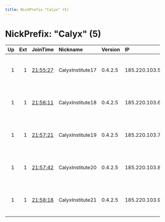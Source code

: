 ```yaml
---
title: NickPrefix "Calyx" (5)
---
```


# NickPrefix: "Calyx" (5)

|   Up |   Ext | JoinTime                                                                                            | Nickname         | Version   | IP            | AS                  | CC   |   ORp |   Dirp | OS    | Contact                                |   eFamMembers |
|-----:|------:|:----------------------------------------------------------------------------------------------------|:-----------------|:----------|:--------------|:--------------------|:-----|------:|-------:|:------|:---------------------------------------|--------------:|
|    1 |     1 | [21:55:27](https://metrics.torproject.org/rs.html#details/81EDFBC8F6F5C7CF0ADD5F8E08BC8FABA04089C6) | CalyxInstitute17 | 0.4.2.5   | 185.220.103.5 | The Calyx Institute | de   |   443 |     80 | Linux | Nicholas Merrill &lt;nick AT calyx dot |            20 |
|    1 |     1 | [21:56:11](https://metrics.torproject.org/rs.html#details/EDEDB8797873D340328B5FEDBD7744A7D1DF151F) | CalyxInstitute18 | 0.4.2.5   | 185.220.103.6 | The Calyx Institute | de   |   443 |     80 | Linux | Nicholas Merrill &lt;nick AT calyx dot |            20 |
|    1 |     1 | [21:57:21](https://metrics.torproject.org/rs.html#details/E8663924FE2AAD4E081A17ED6976D0AE8010F47B) | CalyxInstitute19 | 0.4.2.5   | 185.220.103.7 | The Calyx Institute | de   |   443 |     80 | Linux | Nicholas Merrill &lt;nick AT calyx dot |            20 |
|    1 |     1 | [21:57:42](https://metrics.torproject.org/rs.html#details/673C081A9502D5D3AB9395FF4257274BE4C7A8A4) | CalyxInstitute20 | 0.4.2.5   | 185.220.103.8 | The Calyx Institute | de   |   443 |     80 | Linux | Nicholas Merrill &lt;nick AT calyx dot |            20 |
|    1 |     1 | [21:58:18](https://metrics.torproject.org/rs.html#details/70ACA07D9276277B82E909C1439E19CCA2FB16CC) | CalyxInstitute21 | 0.4.2.5   | 185.220.103.9 | The Calyx Institute | de   |   443 |     80 | Linux | Nicholas Merrill &lt;nick AT calyx dot |            20 |
